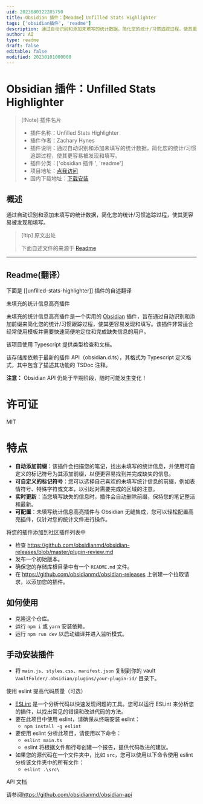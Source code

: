 ```yaml
---
uid: 2023080322285750
title: Obsidian 插件：【Readme】Unfilled Stats Highlighter
tags: ['obsidian插件', 'readme']
description: 通过自动识别和添加未填写的统计数据，简化您的统计/习惯追踪过程，使其更容易被发现和填写。
author: AI
type: readme
draft: false
editable: false
modified: 20230101000000
---
```


# Obsidian 插件：Unfilled Stats Highlighter

> [!Note] 插件名片
> - 插件名称：Unfilled Stats Highlighter
> - 插件作者：Zachary Hynes
> - 插件说明：通过自动识别和添加未填写的统计数据，简化您的统计/习惯追踪过程，使其更容易被发现和填写。
> - 插件分类：['obsidian 插件 ', 'readme']
> - 项目地址：[点我访问](https://github.com/White7292/obsidian-hd-unfilled-stats-highlighter)
> - 国内下载地址：[下载安装](https://pkmer.cn/products/plugin/pluginMarket/?unfilled-stats-highlighter)

## 概述

通过自动识别和添加未填写的统计数据，简化您的统计/习惯追踪过程，使其更容易被发现和填写。

> [!tip] 原文出处
>
>下面自述文件的来源于 [Readme](https://ghproxy.net/https://raw.githubusercontent.com/White7292/obsidian-hd-unfilled-stats-highlighter/master/README.md)
>

---

## Readme(翻译）

下面是 [[unfilled-stats-highlighter]] 插件的自述翻译

未填充的统计信息高亮插件

未填充的统计信息高亮插件是一个实用的 [Obsidian](https://obsidian.md) 插件，旨在通过自动识别和添加前缀来简化您的统计/习惯跟踪过程，使其更容易发现和填写。该插件非常适合经常使用模板并需要快速简便地定位和完成缺失信息的用户。

该项目使用 Typescript 提供类型检查和文档。

该存储库依赖于最新的插件 API（obsidian.d.ts），其格式为 Typescript 定义格式，其中包含了描述其功能的 TSDoc 注释。

**注意：** Obsidian API 仍处于早期阶段，随时可能发生变化！

# 许可证

MIT

# 特点

- **自动添加前缀**：该插件会扫描您的笔记，找出未填写的统计信息，并使用可自定义的标记符号为其添加前缀，以便更容易找到并完成缺失的信息。
- **可自定义的标记符号**：您可以选择自己喜欢的未填写统计信息的前缀，例如表情符号、特殊字符或文本，以引起对需要完成的区域的注意。
- **实时更新**：当您填写缺失的信息时，插件会自动删除前缀，保持您的笔记整洁和最新。
- **可配置**：未填写统计信息高亮插件与 Obsidian 无缝集成，您可以轻松配置高亮插件，仅针对您的统计文件进行操作。

将您的插件添加到社区插件列表中

- 检查 <https://github.com/obsidianmd/obsidian-releases/blob/master/plugin-review.md>
- 发布一个初始版本。
- 确保您的存储库根目录中有一个 `README.md` 文件。
- 在 <https://github.com/obsidianmd/obsidian-releases> 上创建一个拉取请求，以添加您的插件。

## 如何使用

- 克隆这个仓库。
- 运行 `npm i` 或 `yarn` 安装依赖。
- 运行 `npm run dev` 以启动编译并进入监听模式。

## 手动安装插件

- 将 `main.js`、`styles.css`、`manifest.json` 复制到你的 vault `VaultFolder/.obsidian/plugins/your-plugin-id/` 目录下。

使用 eslint 提高代码质量（可选）

- [ESLint](https://eslint.org/) 是一个分析代码以快速发现问题的工具。您可以运行 ESLint 来分析您的插件，以找出常见的错误和改进代码的方法。
- 要在此项目中使用 eslint，请确保从终端安装 eslint：
  - `npm install -g eslint`
- 要使用 eslint 分析此项目，请使用以下命令：
  - `eslint main.ts`
  - eslint 将根据文件和行号创建一个报告，提供代码改进的建议。
- 如果您的源代码在一个文件夹中，比如 `src`，您可以使用以下命令使用 eslint 分析该文件夹中的所有文件：
  - `eslint .\src\`

API 文档

请参阅<https://github.com/obsidianmd/obsidian-api>
